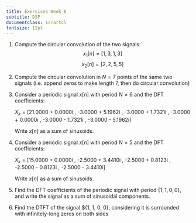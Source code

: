 ```yaml
---
title: Exercises Week 8
subtitle: DSP
documentclass: scrartcl
fontsize: 12pt
---
```


1. Compute the circular convolution of the two signals:
  $$x_1[n] = [1, 3, 1, 3]$$
  $$x_2[n] = [2, 2, 5, 5]$$

2. Compute the circular convolution in $N = 7$ points of the same two signals 
(i.e. append zeros to make length 7, then do circular convolution)

3. Consider a periodic signal $x[n]$ with period $N=6$ and the DFT coefficients:
    
   $X_k$ = [21.0000 + 0.0000i , -3.0000 + 5.1962i , -3.0000 + 1.7321i , -3.0000 + 0.0000i , -3.0000 - 1.7321i , -3.0000 - 5.1962i]
  
   Write $x[n]$ as a sum of sinusoids.


4. Consider a periodic signal $x[n]$ with period $N=5$ and the DFT coefficients:
    
   $X_k$ = [15.0000 + 0.0000i , -2.5000 + 3.4410i , -2.5000 + 0.8123i , -2.5000 - 0.8123i , -2.5000 - 3.4410i]
  
   Write $x[n]$ as a sum of sinusoids.
    
5. Find the DFT coefficients of the periodic signal with period $\{1, 1, 0, 0\}$,
and write the signal as a sum of sinusoidal components.

6. Find the DTFT of the signal $\{1, 1, 0, 0\}, considering it is surrounded with infinitely-long zeros on both sides
